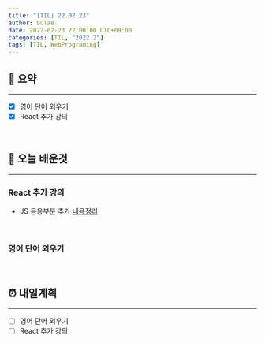 ```yaml
---
title: "[TIL] 22.02.23"
author: 9uTae
date: 2022-02-23 22:00:00 UTC+09:00
categories: [TIL, "2022.2"]
tags: [TIL, WebPrograming]
---
```


## 🏁 요약

---

- [x] 영어 단어 외우기
- [x] React 추가 강의

<br>

## 📑 오늘 배운것

---

### React 추가 강의

- JS 응용부분 추가 [내용정리](https://9utae.github.io/posts/133-intermediate-js-addition)

<br>

### 영어 단어 외우기

<br>

## ⏰ 내일계획

---

- [ ] 영어 단어 외우기
- [ ] React 추가 강의

<br>